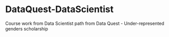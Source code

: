 # DataQuest-DataScientist
 Course work from Data Scientist path from Data Quest - Under-represented genders scholarship
